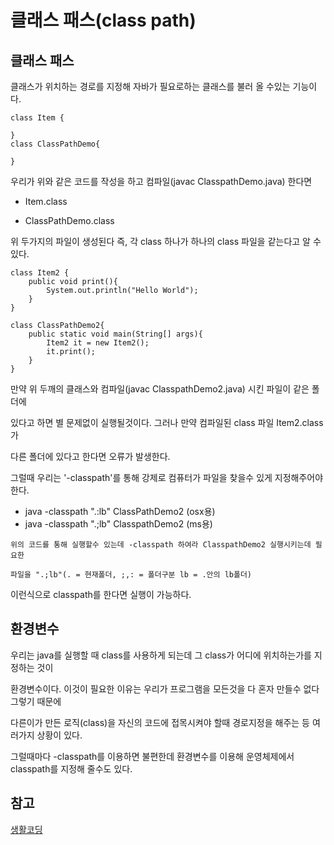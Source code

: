 # 클래스 패스(class path)

## 클래스 패스

클래스가 위치하는 경로를 지정해 자바가 필요로하는 클래스를 불러 올 수있는 기능이다. 
```
class Item {
	
}
class ClassPathDemo{
	
}
```

우리가 위와 같은 코드를 작성을 하고 컴파일(javac ClasspathDemo.java) 한다면

- Item.class

- ClassPathDemo.class

위 두가지의 파일이 생성된다 즉, 각 class 하나가 하나의 class 파일을 같는다고 알 수 있다.

```
class Item2 {
	public void print(){
		System.out.println("Hello World");
	}
}

class ClassPathDemo2{
	public static void main(String[] args){
		Item2 it = new Item2();
		it.print();
	}
}
```

만약 위 두깨의 클래스와 컴파일(javac ClasspathDemo2.java) 시킨 파일이 같은 폴더에

있다고 하면 별 문제없이 실행될것이다. 그러나 만약 컴파일된 class 파일 Item2.class 가

다른 폴더에 있다고 한다면 오류가 발생한다. 

그럴때 우리는 '-classpath'를 통해 강제로 컴퓨터가 파일을 찾을수 있게 지정해주어야 한다.

- java -classpath ".:lb" ClassPathDemo2 (osx용)
- java -classpath ".;lb" ClasspathDemo2 (ms용)
```
위의 코드를 통해 실행할수 있는데 -classpath 하여라 ClasspathDemo2 실행시키는데 필요한 

파일을 ".;lb"(. = 현재폴더, ;,: = 폴더구분 lb = .안의 lb폴더)
```
이런식으로 classpath를 한다면 실행이 가능하다.


## 환경변수

우리는 java를 실행할 때 class를 사용하게 되는데 그 class가 어디에 위치하는가를 지정하는 것이 

환경변수이다. 이것이 필요한 이유는 우리가 프로그램을 모든것을 다 혼자 만들수 없다 그렇기 때문에

다른이가 만든 로직(class)을 자신의 코드에 접목시켜야 할때 경로지정을 해주는 등 여러가지 상황이 있다.

그럴때마다 -classpath를 이용하면 불편한데 환경변수를 이용해 운영체제에서 classpath를 지정해 줄수도 있다.


## 참고
[생활코딩](https://opentutorials.org/course/1223/5527)


